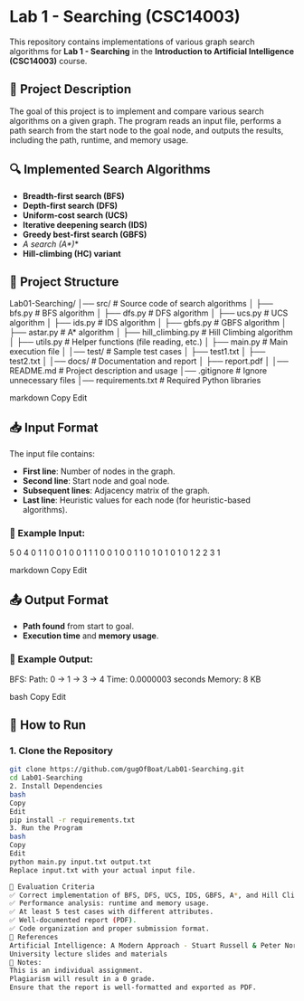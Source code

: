 # Lab 1 - Searching (CSC14003)

This repository contains implementations of various graph search algorithms for **Lab 1 - Searching** in the **Introduction to Artificial Intelligence (CSC14003)** course.

## 📌 Project Description
The goal of this project is to implement and compare various search algorithms on a given graph. The program reads an input file, performs a path search from the start node to the goal node, and outputs the results, including the path, runtime, and memory usage.

## 🔍 Implemented Search Algorithms
- **Breadth-first search (BFS)**
- **Depth-first search (DFS)**
- **Uniform-cost search (UCS)**
- **Iterative deepening search (IDS)**
- **Greedy best-first search (GBFS)**
- **A* search (A\*)**
- **Hill-climbing (HC) variant**

## 📂 Project Structure
Lab01-Searching/ │── src/ # Source code of search algorithms │ ├── bfs.py # BFS algorithm │ ├── dfs.py # DFS algorithm │ ├── ucs.py # UCS algorithm │ ├── ids.py # IDS algorithm │ ├── gbfs.py # GBFS algorithm │ ├── astar.py # A* algorithm │ ├── hill_climbing.py # Hill Climbing algorithm │ ├── utils.py # Helper functions (file reading, etc.) │ ├── main.py # Main execution file │ │── test/ # Sample test cases │ ├── test1.txt │ ├── test2.txt │ │── docs/ # Documentation and report │ ├── report.pdf │ │── README.md # Project description and usage │── .gitignore # Ignore unnecessary files │── requirements.txt # Required Python libraries

markdown
Copy
Edit

## 📥 Input Format
The input file contains:
- **First line**: Number of nodes in the graph.
- **Second line**: Start node and goal node.
- **Subsequent lines**: Adjacency matrix of the graph.
- **Last line**: Heuristic values for each node (for heuristic-based algorithms).

### 🔹 Example Input:
5 0 4 0 1 1 0 0 1 0 0 1 1 1 0 0 1 0 0 1 1 0 1 0 1 0 1 0 1 2 2 3 1

markdown
Copy
Edit

## 📤 Output Format
- **Path found** from start to goal.
- **Execution time** and **memory usage**.

### 🔹 Example Output:
BFS: Path: 0 -> 1 -> 3 -> 4 Time: 0.0000003 seconds Memory: 8 KB

bash
Copy
Edit

## 🚀 How to Run
### **1. Clone the Repository**
```bash
git clone https://github.com/gugOfBoat/Lab01-Searching.git
cd Lab01-Searching
2. Install Dependencies
bash
Copy
Edit
pip install -r requirements.txt
3. Run the Program
bash
Copy
Edit
python main.py input.txt output.txt
Replace input.txt with your actual input file.

📝 Evaluation Criteria
✅ Correct implementation of BFS, DFS, UCS, IDS, GBFS, A*, and Hill Climbing.
✅ Performance analysis: runtime and memory usage.
✅ At least 5 test cases with different attributes.
✅ Well-documented report (PDF).
✅ Code organization and proper submission format.
📖 References
Artificial Intelligence: A Modern Approach - Stuart Russell & Peter Norvig
University lecture slides and materials
📌 Notes:
This is an individual assignment.
Plagiarism will result in a 0 grade.
Ensure that the report is well-formatted and exported as PDF.
